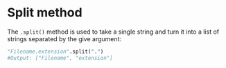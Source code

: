 # Split method

The `.split()` method is used to take a single string and turn it into a list of strings separated by the give argument:

```python
"Filename.extension".split(".")
#Output: ["Filename", "extension"]
```
